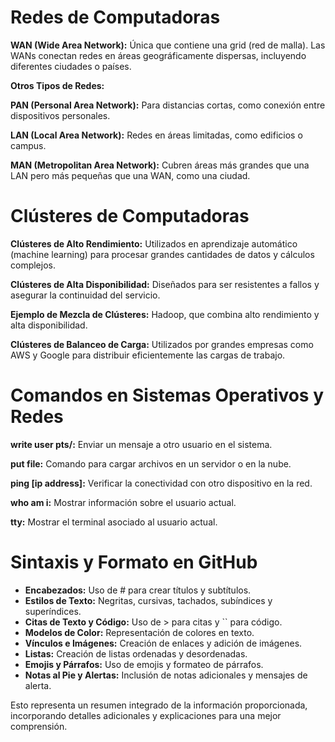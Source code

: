 # Redes de Computadoras

**WAN (Wide Area Network):** Única que contiene una grid (red de malla). Las WANs conectan redes en áreas geográficamente dispersas, incluyendo diferentes ciudades o países.

**Otros Tipos de Redes:**

**PAN (Personal Area Network):** Para distancias cortas, como conexión entre dispositivos personales.

**LAN (Local Area Network):** Redes en áreas limitadas, como edificios o campus.

**MAN (Metropolitan Area Network):** Cubren áreas más grandes que una LAN pero más pequeñas que una WAN, como una ciudad.

# Clústeres de Computadoras

**Clústeres de Alto Rendimiento:** Utilizados en aprendizaje automático (machine learning) para procesar grandes cantidades de datos y cálculos complejos.

**Clústeres de Alta Disponibilidad:** Diseñados para ser resistentes a fallos y asegurar la continuidad del servicio.

**Ejemplo de Mezcla de Clústeres:** Hadoop, que combina alto rendimiento y alta disponibilidad.

**Clústeres de Balanceo de Carga:** Utilizados por grandes empresas como AWS y Google para distribuir eficientemente las cargas de trabajo.

# Comandos en Sistemas Operativos y Redes

**write user pts/:** Enviar un mensaje a otro usuario en el sistema.

**put file:** Comando para cargar archivos en un servidor o en la nube.

**ping [ip address]:** Verificar la conectividad con otro dispositivo en la red.

**who am i:** Mostrar información sobre el usuario actual.

**tty:** Mostrar el terminal asociado al usuario actual.

# Sintaxis y Formato en GitHub

- **Encabezados:** Uso de # para crear títulos y subtítulos.
- **Estilos de Texto:** Negritas, cursivas, tachados, subíndices y superíndices.
- **Citas de Texto y Código:** Uso de > para citas y `` para código.
- **Modelos de Color:** Representación de colores en texto.
- **Vínculos e Imágenes:** Creación de enlaces y adición de imágenes.
- **Listas:** Creación de listas ordenadas y desordenadas.
- **Emojis y Párrafos:** Uso de emojis y formateo de párrafos.
- **Notas al Pie y Alertas:** Inclusión de notas adicionales y mensajes de alerta.

Esto representa un resumen integrado de la información proporcionada, incorporando detalles adicionales y explicaciones para una mejor comprensión.
